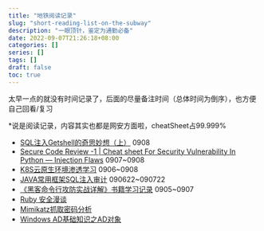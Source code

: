 ```yaml
---
title: "地铁阅读记录"
slug: "short-reading-list-on-the-subway"
description: "一眼顶针，鉴定为通勤必备"
date: 2022-09-07T21:26:18+08:00
categories: []
series: []
tags: []
draft: false
toc: true
---
```


太早一点的就没有时间记录了，后面的尽量备注时间（总体时间为倒序），也方便自己回看/复习

*说是阅读记录，内容其实也都是网安方面啦，cheatSheet占99.999%

- [SQL注入Getshell的奇思妙想（上）](https://www.freebuf.com/vuls/334032.html) 0908
- [Secure Code Review -1 | Cheat sheet For Security Vulnerability In Python — Injection Flaws](https://infosecwriteups.com/secure-code-review-1-cheat-sheet-for-security-vulnerability-in-python-injection-flaws-15c93b9d754f?source=rss----7b722bfd1b8d---4&gi=4e00c5ec5f78) 0907~0908
- [K8S云原生环境渗透学习](https://xz.aliyun.com/t/11316)  0906~0908
- [JAVA常用框架SQL注入审计](https://tttang.com/archive/1726/)  090622~090722
- [《黑客命令行攻防实战详解》书籍学习记录](https://www.sqlsec.com/2020/06/cmd.html)  0905~0907
- [Ruby 安全漫谈](https://paper.seebug.org/1951/)
- [Mimikatz抓取密码分析](https://mp.weixin.qq.com/s/9JKfMCE31oq6PAW9bY7-_Q)
- [Windows AD基础知识之AD对象](https://mp.weixin.qq.com/s/7r5uSSJDTWL0hSV_ZLCDLg)
